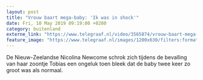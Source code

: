 ```yaml
---
layout: post
title: "Vrouw baart mega-baby: 'Ik was in shock'"
date: Fri, 10 May 2019 09:19:00 +0200
category: buitenland
externe_link: "https://www.telegraaf.nl/video/3565874/vrouw-baart-mega-baby-ik-was-in-shock"
feature_image: "https://www.telegraaf.nl/images/1200x630/filters:format(jpeg):quality(80)/cdn-kiosk-api.telegraaf.nl/175864fa-7323-11e9-ae89-0255c322e81b.jpg"
---
```


<p class="intro">De Nieuw-Zeelandse Nicolina Newcome schrok zich tijdens de bevalling van haar zoontje Tobias een ongeluk toen bleek dat de baby twee keer zo groot was als normaal.</p>
